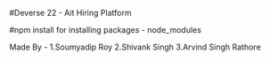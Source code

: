 #Deverse 22 - Ait Hiring Platform 

#npm install for installing packages - node_modules

Made By - 
1.Soumyadip Roy
2.Shivank Singh
3.Arvind Singh Rathore



